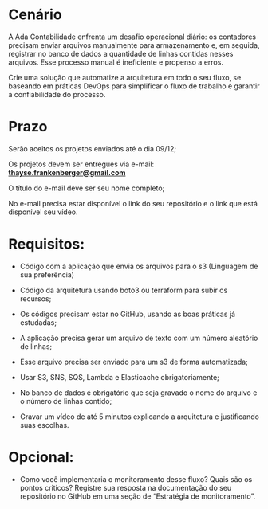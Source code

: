 <h1> Cenário </h1>

A Ada Contabilidade enfrenta um desafio operacional diário: os contadores precisam enviar arquivos manualmente para armazenamento e, em seguida, registrar no banco de dados a quantidade de linhas contidas nesses arquivos. Esse processo manual é ineficiente e propenso a erros.

Crie uma solução que automatize a arquitetura em todo o seu fluxo, se baseando em práticas DevOps para simplificar o fluxo de trabalho e garantir a confiabilidade do processo.

 <h1> Prazo </h1>

Serão aceitos os projetos enviados até o dia 09/12;

Os projetos devem ser entregues via e-mail: **thayse.frankenberger@gmail.com**

O título do e-mail deve ser seu nome completo;

No e-mail precisa estar disponível o link do seu repositório e o link que está disponível seu vídeo.

<h1>Requisitos: </h1>

- Código com a aplicação que envia os arquivos para o s3 (Linguagem de sua preferência)

- Código da arquitetura usando boto3 ou terraform para subir os recursos;

- Os códigos precisam estar no GitHub, usando as boas práticas já estudadas;

- A aplicação precisa gerar um arquivo de texto com um número aleatório de linhas;

- Esse arquivo precisa ser enviado para um s3 de forma automatizada;

- Usar S3, SNS, SQS, Lambda e Elasticache obrigatoriamente;

- No banco de dados é obrigatório que seja gravado o nome do arquivo e o número de linhas contido;

- Gravar um vídeo de até 5 minutos explicando a arquitetura e justificando suas escolhas.

 <h1> Opcional: </h1>

- Como você implementaria o monitoramento desse fluxo? Quais são os pontos criticos? Registre sua resposta na documentação do seu repositório no GitHub em uma seção de “Estratégia de monitoramento”.

